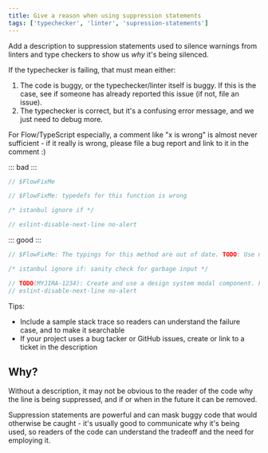 ```yaml
---
title: Give a reason when using suppression statements
tags: ['typechecker', 'linter', 'supression-statements']
---
```


Add a description to suppression statements used to silence warnings from linters
and type checkers to show us _why_ it's being silenced.

If the typechecker is failing, that must mean either:

1. The code is buggy, or the typechecker/linter itself is buggy. If this is the case, see if someone has already reported this issue (if not, file an issue).
2. The typechecker is correct, but it's a confusing error message, and we just need to debug more.

For Flow/TypeScript especially, a comment like "x is wrong" is almost never sufficient - if it really is wrong, please file a bug report and link to it in the comment :)

::: bad :::

```js
// $FlowFixMe
```

```js
// $FlowFixMe: typedefs for this function is wrong
```

```js
/* istanbul ignore if */
```

```js
// eslint-disable-next-line no-alert
```

::: good :::

```js
// $FlowFixMe: The typings for this method are out of date. TODO: Use new version when released (MYJIRA-1234)
```

```js
/* istanbul ignore if: sanity check for garbage input */
```

```js
// TODO(MYJIRA-1234): Create and use a design system modal component. For now, we're using alert :(
// eslint-disable-next-line no-alert
```

Tips:

- Include a sample stack trace so readers can understand the failure case, and to make it searchable
- If your project uses a bug tacker or GitHub issues, create or link to a ticket in the description

## Why?

Without a description, it may not be obvious to the reader of the code why the
line is being suppressed, and if or when in the future it can be removed.

Suppression statements are powerful and can mask buggy code that would otherwise
be caught - it's usually good to communicate why it's being used, so readers of
the code can understand the tradeoff and the need for employing it.
